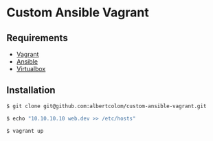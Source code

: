 Custom Ansible Vagrant
=====

Requirements
------------
- [Vagrant](https://www.vagrantup.com/downloads.html)
- [Ansible](http://docs.ansible.com/ansible/intro_installation.html)
- [Virtualbox](https://www.virtualbox.org/wiki/Downloads)

Installation
------------
```sh
$ git clone git@github.com:albertcolom/custom-ansible-vagrant.git
```

```sh
$ echo "10.10.10.10 web.dev >> /etc/hosts"
```

```sh
$ vagrant up
```